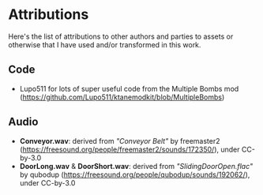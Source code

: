 # Attributions

Here's the list of attributions to other authors and parties to assets or otherwise that I have used and/or transformed in this work.

## Code

- Lupo511 for lots of super useful code from the Multiple Bombs mod (https://github.com/Lupo511/ktanemodkit/blob/MultipleBombs)

## Audio

- **Conveyor.wav**: derived from *"Conveyor Belt"* by freemaster2 (https://freesound.org/people/freemaster2/sounds/172350/), under CC-by-3.0
- **DoorLong.wav** & **DoorShort.wav**: derived from *"SlidingDoorOpen.flac"* by qubodup (https://freesound.org/people/qubodup/sounds/192062/), under CC-by-3.0
